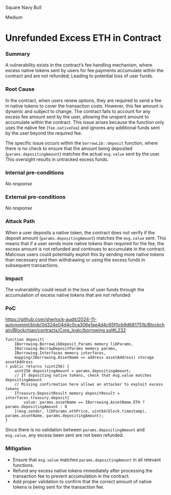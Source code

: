 Square Navy Bull

Medium

# Unrefunded Excess ETH in Contract

### Summary

A vulnerability exists in the contract’s fee handling mechanism, where excess native tokens sent by users for fee payments accumulate within the contract and are not refunded; Leading to potential loss of user funds.

### Root Cause

In the contract, when users renew options, they are required to send a fee in native tokens to cover the transaction costs. However, this fee amount is dynamic and subject to change. The contract fails to account for any excess fee amount sent by the user, allowing the unspent amount to accumulate within the contract. This issue arises because the function only uses the native fee (``fee.nativeFee``) and ignores any additional funds sent by the user beyond the required fee.

The specific issue occurs within the ``borrowLib::deposit`` function, where there is no check to ensure that the amount being deposited (``params.depositingAmount``) matches the actual ``msg.value`` sent by the user. This oversight results in untracked excess funds.

### Internal pre-conditions

_No response_

### External pre-conditions

_No response_

### Attack Path

When a user deposits a native token, the contract does not verify if the deposit amount (``params.depositingAmount``) matches the ``msg.value`` sent. This means that if a user sends more native tokens than required for the fee, the excess amount is not refunded and continues to accumulate in the contract. Malicious users could potentially exploit this by sending more native tokens than necessary and then withdrawing or using the excess funds in subsequent transactions.

### Impact

The vulnerability could result in the loss of user funds through the accumulation of excess native tokens that are not refunded

### PoC
https://github.com/sherlock-audit/2024-11-autonomint/blob/0d324e04d4c0ca306e1ae4d4c65f0cb9d681751b/Blockchain/Blockchian/contracts/Core_logic/borrowing.sol#L232
```solidity
function deposit(
    IBorrowing.BorrowLibDeposit_Params memory libParams,
    IBorrowing.BorrowDepositParams memory params,
    IBorrowing.Interfaces memory interfaces,
    mapping(IBorrowing.AssetName => address assetAddress) storage assetAddress
) public returns (uint256) {
    uint256 depositingAmount = params.depositingAmount;
    // If depositing native tokens, check that msg.value matches depositingAmount
    // Missing confirmation here allows an attacker to exploit excess tokens
    ITreasury.DepositResult memory depositResult = interfaces.treasury.deposit{
        value: params.assetName == IBorrowing.AssetName.ETH ? params.depositingAmount : 0
    }(msg.sender, libParams.ethPrice, uint64(block.timestamp), params.assetName, params.depositingAmount);
}
```
Since there is no validation between ``params.depositingAmount`` and ``msg.value``, any excess been sent are not been refunded.

### Mitigation

- Ensure that `msg.value` matches `params.depositingAmount` in all relevant functions.
- Refund any excess native tokens immediately after processing the transaction fee to prevent accumulation in the contract.
- Add proper validation to confirm that the correct amount of native tokens is being sent for the transaction fee.